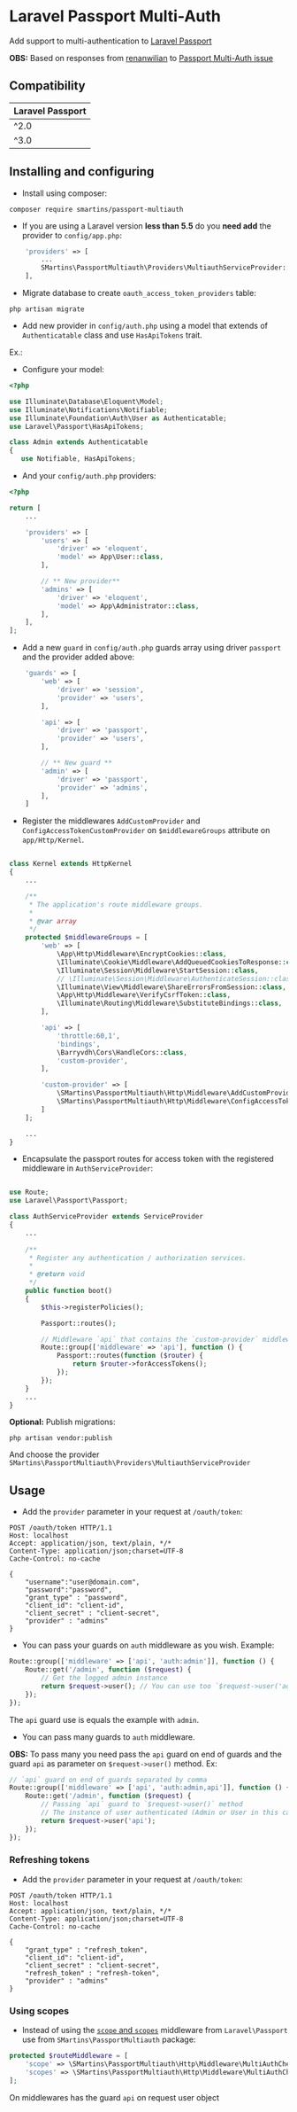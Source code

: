 # Laravel Passport Multi-Auth

Add support to multi-authentication to [Laravel Passport](https://laravel.com/docs/5.5/passport)

**OBS:** Based on responses from [renanwilian](https://github.com/renanwilliam) to [Passport Multi-Auth issue](https://github.com/laravel/passport/issues/161)

## Compatibility

| Laravel Passport |
|------------------|
| ^2.0             |
| ^3.0             |

## Installing and configuring

- Install using composer:

```console
composer require smartins/passport-multiauth
```

- If you are using a Laravel version **less than 5.5** do you **need add** the provider to `config/app.php`:

```php
    'providers' => [
        ...
        SMartins\PassportMultiauth\Providers\MultiauthServiceProvider::class,
    ],
```

- Migrate database to create `oauth_access_token_providers` table:

```console
php artisan migrate
```

- Add new provider in `config/auth.php` using a model that extends of `Authenticatable` class and use `HasApiTokens` trait.

Ex.:

- Configure your model:

```php
<?php

use Illuminate\Database\Eloquent\Model;
use Illuminate\Notifications\Notifiable;
use Illuminate\Foundation\Auth\User as Authenticatable;
use Laravel\Passport\HasApiTokens;

class Admin extends Authenticatable
{
   use Notifiable, HasApiTokens;

```

- And your `config/auth.php` providers:

```php
<?php

return [
    ...

    'providers' => [
        'users' => [
            'driver' => 'eloquent',
            'model' => App\User::class,
        ],

        // ** New provider**
        'admins' => [
            'driver' => 'eloquent',
            'model' => App\Administrator::class,
        ],
    ],
];

```

- Add a new `guard` in `config/auth.php` guards array using driver `passport` and the provider added above:

```php
    'guards' => [
        'web' => [
            'driver' => 'session',
            'provider' => 'users',
        ],

        'api' => [
            'driver' => 'passport',
            'provider' => 'users',
        ],

        // ** New guard **
        'admin' => [
            'driver' => 'passport',
            'provider' => 'admins',
        ],
    ]
```

- Register the middlewares `AddCustomProvider` and `ConfigAccessTokenCustomProvider` on `$middlewareGroups` attribute on `app/Http/Kernel`.

```php

class Kernel extends HttpKernel
{
    ...

    /**
     * The application's route middleware groups.
     *
     * @var array
     */
    protected $middlewareGroups = [
        'web' => [
            \App\Http\Middleware\EncryptCookies::class,
            \Illuminate\Cookie\Middleware\AddQueuedCookiesToResponse::class,
            \Illuminate\Session\Middleware\StartSession::class,
            // \Illuminate\Session\Middleware\AuthenticateSession::class,
            \Illuminate\View\Middleware\ShareErrorsFromSession::class,
            \App\Http\Middleware\VerifyCsrfToken::class,
            \Illuminate\Routing\Middleware\SubstituteBindings::class,
        ],

        'api' => [
            'throttle:60,1',
            'bindings',
            \Barryvdh\Cors\HandleCors::class,
            'custom-provider',
        ],

        'custom-provider' => [
            \SMartins\PassportMultiauth\Http\Middleware\AddCustomProvider::class,
            \SMartins\PassportMultiauth\Http\Middleware\ConfigAccessTokenCustomProvider::class,
        ]
    ];

    ...
}
```

- Encapsulate the passport routes for access token with the registered middleware in `AuthServiceProvider`:

```php

use Route;
use Laravel\Passport\Passport;

class AuthServiceProvider extends ServiceProvider
{
    ...
    
    /**
     * Register any authentication / authorization services.
     *
     * @return void
     */
    public function boot()
    {
        $this->registerPolicies();

        Passport::routes();

        // Middleware `api` that contains the `custom-provider` middleware group defined on $middlewareGroups above
        Route::group(['middleware' => 'api'], function () {
            Passport::routes(function ($router) {
                return $router->forAccessTokens();
            });
        });
    }
    ...
}
```

**Optional:** Publish migrations:

```console
php artisan vendor:publish
```

And choose the provider `SMartins\PassportMultiauth\Providers\MultiauthServiceProvider`

## Usage

- Add the `provider` parameter in your request at `/oauth/token`:

```
POST /oauth/token HTTP/1.1
Host: localhost
Accept: application/json, text/plain, */*
Content-Type: application/json;charset=UTF-8
Cache-Control: no-cache

{
    "username":"user@domain.com",
    "password":"password",
    "grant_type" : "password",
    "client_id": "client-id",
    "client_secret" : "client-secret",
    "provider" : "admins"
}
```

- You can pass your guards on `auth` middleware as you wish. Example:

```php
Route::group(['middleware' => ['api', 'auth:admin']], function () {
    Route::get('/admin', function ($request) {
        // Get the logged admin instance
        return $request->user(); // You can use too `$request->user('admin')` passing the guard.
    });
});

```

The  `api` guard use is equals the example with `admin`.

- You can pass many guards to `auth` middleware. 

**OBS:** To pass many you need pass the `api` guard on end of guards and the guard `api` as parameter on `$request->user()` method. Ex:

```php
// `api` guard on end of guards separated by comma
Route::group(['middleware' => ['api', 'auth:admin,api']], function () {
    Route::get('/admin', function ($request) {
        // Passing `api` guard to `$request->user()` method
        // The instance of user authenticated (Admin or User in this case) will be returned
        return $request->user('api');
    });
});
```

### Refreshing tokens

- Add the `provider` parameter in your request at `/oauth/token`:

```
POST /oauth/token HTTP/1.1
Host: localhost
Accept: application/json, text/plain, */*
Content-Type: application/json;charset=UTF-8
Cache-Control: no-cache

{
    "grant_type" : "refresh_token",
    "client_id": "client-id",
    "client_secret" : "client-secret",
    "refresh_token" : "refresh-token",
    "provider" : "admins"
}
```

### Using scopes

- Instead of using the [`scope` and `scopes`](https://laravel.com/docs/5.5/passport#checking-scopes
) middleware from `Laravel\Passport` use from `SMartins\PassportMultiauth` package:

```php
protected $routeMiddleware = [
    'scope' => \SMartins\PassportMultiauth\Http\Middleware\MultiAuthCheckForAnyScope::class,
    'scopes' => \SMartins\PassportMultiauth\Http\Middleware\MultiAuthCheckScopes::class,
];
```

On middlewares has the guard `api` on request user object
